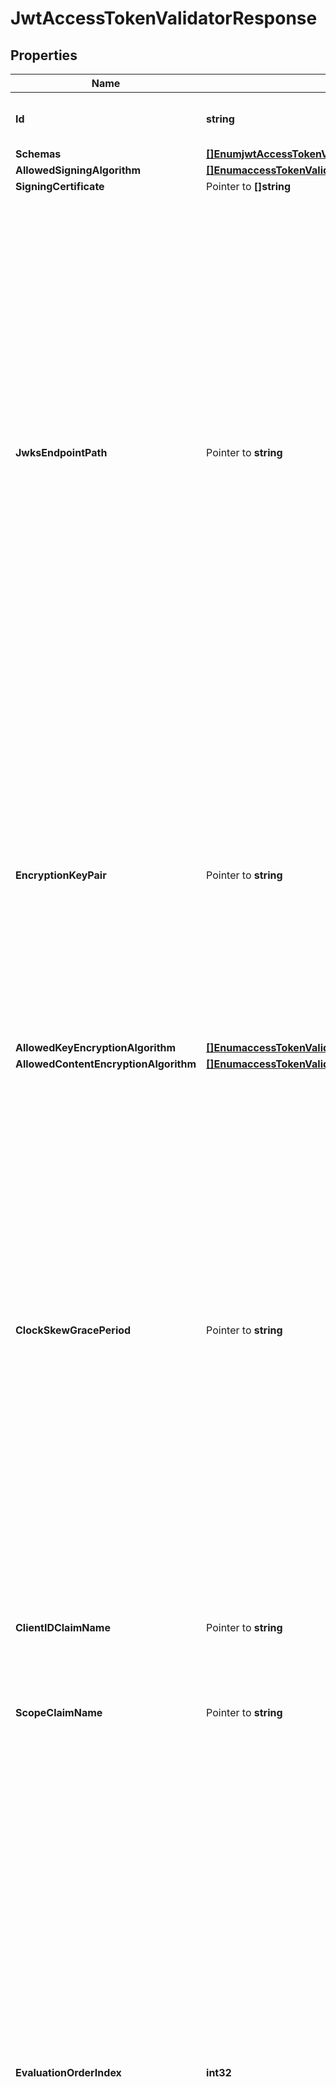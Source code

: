 # JwtAccessTokenValidatorResponse

## Properties

Name | Type | Description | Notes
------------ | ------------- | ------------- | -------------
**Id** | **string** | Name of the Access Token Validator | 
**Schemas** | [**[]EnumjwtAccessTokenValidatorSchemaUrn**](EnumjwtAccessTokenValidatorSchemaUrn.md) |  | 
**AllowedSigningAlgorithm** | [**[]EnumaccessTokenValidatorAllowedSigningAlgorithmProp**](EnumaccessTokenValidatorAllowedSigningAlgorithmProp.md) |  | 
**SigningCertificate** | Pointer to **[]string** |  | [optional] 
**JwksEndpointPath** | Pointer to **string** | The relative path to JWKS endpoint from which to retrieve one or more public signing keys that may be used to validate the signature of an incoming JWT access token. This path is relative to the base_url property defined for the validator&#39;s external authorization server. If jwks-endpoint-path is specified, the JWT Access Token Validator will not consult locally stored certificates for validating token signatures. | [optional] 
**EncryptionKeyPair** | Pointer to **string** | The public-private key pair that is used to encrypt the JWT payload. If specified, the JWT Access Token Validator will use the private key to decrypt the JWT payload, and the public key must be exported to the Authorization Server that is issuing access tokens. | [optional] 
**AllowedKeyEncryptionAlgorithm** | [**[]EnumaccessTokenValidatorAllowedKeyEncryptionAlgorithmProp**](EnumaccessTokenValidatorAllowedKeyEncryptionAlgorithmProp.md) |  | 
**AllowedContentEncryptionAlgorithm** | [**[]EnumaccessTokenValidatorAllowedContentEncryptionAlgorithmProp**](EnumaccessTokenValidatorAllowedContentEncryptionAlgorithmProp.md) |  | 
**ClockSkewGracePeriod** | Pointer to **string** | Specifies the amount of clock skew that is tolerated by the JWT Access Token Validator when evaluating whether a token is within its valid time interval. The duration specified by this parameter will be subtracted from the token&#39;s not-before (nbf) time and added to the token&#39;s expiration (exp) time, if present, to allow for any time difference between the local server&#39;s clock and the token issuer&#39;s clock. | [optional] 
**ClientIDClaimName** | Pointer to **string** | The name of the token claim that contains the OAuth2 client Id. | [optional] 
**ScopeClaimName** | Pointer to **string** | The name of the token claim that contains the scopes granted by the token. | [optional] 
**EvaluationOrderIndex** | **int32** | When multiple JWT Access Token Validators are defined for a single Directory Server, this property determines the evaluation order for determining the correct validator class for an access token received by the Directory Server. Values of this property must be unique among all JWT Access Token Validators defined within Directory Server but not necessarily contiguous. JWT Access Token Validators with a smaller value will be evaluated first to determine if they are able to validate the access token. | 
**AuthorizationServer** | Pointer to **string** | Specifies the external server that will be used to aid in validating access tokens. In most cases this will be the Authorization Server that minted the token. | [optional] 
**IdentityMapper** | Pointer to **string** | Specifies the name of the Identity Mapper that should be used for associating user entries with Bearer token subject names. The claim name from which to obtain the subject (i.e. the currently logged-in user) may be configured using the subject-claim-name property. | [optional] 
**SubjectClaimName** | Pointer to **string** | The name of the token claim that contains the subject, i.e. the logged-in user in an access token. This property goes hand-in-hand with the identity-mapper property and tells the Identity Mapper which field to use to look up the user entry on the server. | [optional] 
**Description** | Pointer to **string** | A description for this Access Token Validator | [optional] 
**Enabled** | **bool** | Indicates whether this Access Token Validator is enabled for use in Directory Server. | 

## Methods

### NewJwtAccessTokenValidatorResponse

`func NewJwtAccessTokenValidatorResponse(id string, schemas []EnumjwtAccessTokenValidatorSchemaUrn, allowedSigningAlgorithm []EnumaccessTokenValidatorAllowedSigningAlgorithmProp, allowedKeyEncryptionAlgorithm []EnumaccessTokenValidatorAllowedKeyEncryptionAlgorithmProp, allowedContentEncryptionAlgorithm []EnumaccessTokenValidatorAllowedContentEncryptionAlgorithmProp, evaluationOrderIndex int32, enabled bool, ) *JwtAccessTokenValidatorResponse`

NewJwtAccessTokenValidatorResponse instantiates a new JwtAccessTokenValidatorResponse object
This constructor will assign default values to properties that have it defined,
and makes sure properties required by API are set, but the set of arguments
will change when the set of required properties is changed

### NewJwtAccessTokenValidatorResponseWithDefaults

`func NewJwtAccessTokenValidatorResponseWithDefaults() *JwtAccessTokenValidatorResponse`

NewJwtAccessTokenValidatorResponseWithDefaults instantiates a new JwtAccessTokenValidatorResponse object
This constructor will only assign default values to properties that have it defined,
but it doesn't guarantee that properties required by API are set

### GetId

`func (o *JwtAccessTokenValidatorResponse) GetId() string`

GetId returns the Id field if non-nil, zero value otherwise.

### GetIdOk

`func (o *JwtAccessTokenValidatorResponse) GetIdOk() (*string, bool)`

GetIdOk returns a tuple with the Id field if it's non-nil, zero value otherwise
and a boolean to check if the value has been set.

### SetId

`func (o *JwtAccessTokenValidatorResponse) SetId(v string)`

SetId sets Id field to given value.


### GetSchemas

`func (o *JwtAccessTokenValidatorResponse) GetSchemas() []EnumjwtAccessTokenValidatorSchemaUrn`

GetSchemas returns the Schemas field if non-nil, zero value otherwise.

### GetSchemasOk

`func (o *JwtAccessTokenValidatorResponse) GetSchemasOk() (*[]EnumjwtAccessTokenValidatorSchemaUrn, bool)`

GetSchemasOk returns a tuple with the Schemas field if it's non-nil, zero value otherwise
and a boolean to check if the value has been set.

### SetSchemas

`func (o *JwtAccessTokenValidatorResponse) SetSchemas(v []EnumjwtAccessTokenValidatorSchemaUrn)`

SetSchemas sets Schemas field to given value.


### GetAllowedSigningAlgorithm

`func (o *JwtAccessTokenValidatorResponse) GetAllowedSigningAlgorithm() []EnumaccessTokenValidatorAllowedSigningAlgorithmProp`

GetAllowedSigningAlgorithm returns the AllowedSigningAlgorithm field if non-nil, zero value otherwise.

### GetAllowedSigningAlgorithmOk

`func (o *JwtAccessTokenValidatorResponse) GetAllowedSigningAlgorithmOk() (*[]EnumaccessTokenValidatorAllowedSigningAlgorithmProp, bool)`

GetAllowedSigningAlgorithmOk returns a tuple with the AllowedSigningAlgorithm field if it's non-nil, zero value otherwise
and a boolean to check if the value has been set.

### SetAllowedSigningAlgorithm

`func (o *JwtAccessTokenValidatorResponse) SetAllowedSigningAlgorithm(v []EnumaccessTokenValidatorAllowedSigningAlgorithmProp)`

SetAllowedSigningAlgorithm sets AllowedSigningAlgorithm field to given value.


### GetSigningCertificate

`func (o *JwtAccessTokenValidatorResponse) GetSigningCertificate() []string`

GetSigningCertificate returns the SigningCertificate field if non-nil, zero value otherwise.

### GetSigningCertificateOk

`func (o *JwtAccessTokenValidatorResponse) GetSigningCertificateOk() (*[]string, bool)`

GetSigningCertificateOk returns a tuple with the SigningCertificate field if it's non-nil, zero value otherwise
and a boolean to check if the value has been set.

### SetSigningCertificate

`func (o *JwtAccessTokenValidatorResponse) SetSigningCertificate(v []string)`

SetSigningCertificate sets SigningCertificate field to given value.

### HasSigningCertificate

`func (o *JwtAccessTokenValidatorResponse) HasSigningCertificate() bool`

HasSigningCertificate returns a boolean if a field has been set.

### GetJwksEndpointPath

`func (o *JwtAccessTokenValidatorResponse) GetJwksEndpointPath() string`

GetJwksEndpointPath returns the JwksEndpointPath field if non-nil, zero value otherwise.

### GetJwksEndpointPathOk

`func (o *JwtAccessTokenValidatorResponse) GetJwksEndpointPathOk() (*string, bool)`

GetJwksEndpointPathOk returns a tuple with the JwksEndpointPath field if it's non-nil, zero value otherwise
and a boolean to check if the value has been set.

### SetJwksEndpointPath

`func (o *JwtAccessTokenValidatorResponse) SetJwksEndpointPath(v string)`

SetJwksEndpointPath sets JwksEndpointPath field to given value.

### HasJwksEndpointPath

`func (o *JwtAccessTokenValidatorResponse) HasJwksEndpointPath() bool`

HasJwksEndpointPath returns a boolean if a field has been set.

### GetEncryptionKeyPair

`func (o *JwtAccessTokenValidatorResponse) GetEncryptionKeyPair() string`

GetEncryptionKeyPair returns the EncryptionKeyPair field if non-nil, zero value otherwise.

### GetEncryptionKeyPairOk

`func (o *JwtAccessTokenValidatorResponse) GetEncryptionKeyPairOk() (*string, bool)`

GetEncryptionKeyPairOk returns a tuple with the EncryptionKeyPair field if it's non-nil, zero value otherwise
and a boolean to check if the value has been set.

### SetEncryptionKeyPair

`func (o *JwtAccessTokenValidatorResponse) SetEncryptionKeyPair(v string)`

SetEncryptionKeyPair sets EncryptionKeyPair field to given value.

### HasEncryptionKeyPair

`func (o *JwtAccessTokenValidatorResponse) HasEncryptionKeyPair() bool`

HasEncryptionKeyPair returns a boolean if a field has been set.

### GetAllowedKeyEncryptionAlgorithm

`func (o *JwtAccessTokenValidatorResponse) GetAllowedKeyEncryptionAlgorithm() []EnumaccessTokenValidatorAllowedKeyEncryptionAlgorithmProp`

GetAllowedKeyEncryptionAlgorithm returns the AllowedKeyEncryptionAlgorithm field if non-nil, zero value otherwise.

### GetAllowedKeyEncryptionAlgorithmOk

`func (o *JwtAccessTokenValidatorResponse) GetAllowedKeyEncryptionAlgorithmOk() (*[]EnumaccessTokenValidatorAllowedKeyEncryptionAlgorithmProp, bool)`

GetAllowedKeyEncryptionAlgorithmOk returns a tuple with the AllowedKeyEncryptionAlgorithm field if it's non-nil, zero value otherwise
and a boolean to check if the value has been set.

### SetAllowedKeyEncryptionAlgorithm

`func (o *JwtAccessTokenValidatorResponse) SetAllowedKeyEncryptionAlgorithm(v []EnumaccessTokenValidatorAllowedKeyEncryptionAlgorithmProp)`

SetAllowedKeyEncryptionAlgorithm sets AllowedKeyEncryptionAlgorithm field to given value.


### GetAllowedContentEncryptionAlgorithm

`func (o *JwtAccessTokenValidatorResponse) GetAllowedContentEncryptionAlgorithm() []EnumaccessTokenValidatorAllowedContentEncryptionAlgorithmProp`

GetAllowedContentEncryptionAlgorithm returns the AllowedContentEncryptionAlgorithm field if non-nil, zero value otherwise.

### GetAllowedContentEncryptionAlgorithmOk

`func (o *JwtAccessTokenValidatorResponse) GetAllowedContentEncryptionAlgorithmOk() (*[]EnumaccessTokenValidatorAllowedContentEncryptionAlgorithmProp, bool)`

GetAllowedContentEncryptionAlgorithmOk returns a tuple with the AllowedContentEncryptionAlgorithm field if it's non-nil, zero value otherwise
and a boolean to check if the value has been set.

### SetAllowedContentEncryptionAlgorithm

`func (o *JwtAccessTokenValidatorResponse) SetAllowedContentEncryptionAlgorithm(v []EnumaccessTokenValidatorAllowedContentEncryptionAlgorithmProp)`

SetAllowedContentEncryptionAlgorithm sets AllowedContentEncryptionAlgorithm field to given value.


### GetClockSkewGracePeriod

`func (o *JwtAccessTokenValidatorResponse) GetClockSkewGracePeriod() string`

GetClockSkewGracePeriod returns the ClockSkewGracePeriod field if non-nil, zero value otherwise.

### GetClockSkewGracePeriodOk

`func (o *JwtAccessTokenValidatorResponse) GetClockSkewGracePeriodOk() (*string, bool)`

GetClockSkewGracePeriodOk returns a tuple with the ClockSkewGracePeriod field if it's non-nil, zero value otherwise
and a boolean to check if the value has been set.

### SetClockSkewGracePeriod

`func (o *JwtAccessTokenValidatorResponse) SetClockSkewGracePeriod(v string)`

SetClockSkewGracePeriod sets ClockSkewGracePeriod field to given value.

### HasClockSkewGracePeriod

`func (o *JwtAccessTokenValidatorResponse) HasClockSkewGracePeriod() bool`

HasClockSkewGracePeriod returns a boolean if a field has been set.

### GetClientIDClaimName

`func (o *JwtAccessTokenValidatorResponse) GetClientIDClaimName() string`

GetClientIDClaimName returns the ClientIDClaimName field if non-nil, zero value otherwise.

### GetClientIDClaimNameOk

`func (o *JwtAccessTokenValidatorResponse) GetClientIDClaimNameOk() (*string, bool)`

GetClientIDClaimNameOk returns a tuple with the ClientIDClaimName field if it's non-nil, zero value otherwise
and a boolean to check if the value has been set.

### SetClientIDClaimName

`func (o *JwtAccessTokenValidatorResponse) SetClientIDClaimName(v string)`

SetClientIDClaimName sets ClientIDClaimName field to given value.

### HasClientIDClaimName

`func (o *JwtAccessTokenValidatorResponse) HasClientIDClaimName() bool`

HasClientIDClaimName returns a boolean if a field has been set.

### GetScopeClaimName

`func (o *JwtAccessTokenValidatorResponse) GetScopeClaimName() string`

GetScopeClaimName returns the ScopeClaimName field if non-nil, zero value otherwise.

### GetScopeClaimNameOk

`func (o *JwtAccessTokenValidatorResponse) GetScopeClaimNameOk() (*string, bool)`

GetScopeClaimNameOk returns a tuple with the ScopeClaimName field if it's non-nil, zero value otherwise
and a boolean to check if the value has been set.

### SetScopeClaimName

`func (o *JwtAccessTokenValidatorResponse) SetScopeClaimName(v string)`

SetScopeClaimName sets ScopeClaimName field to given value.

### HasScopeClaimName

`func (o *JwtAccessTokenValidatorResponse) HasScopeClaimName() bool`

HasScopeClaimName returns a boolean if a field has been set.

### GetEvaluationOrderIndex

`func (o *JwtAccessTokenValidatorResponse) GetEvaluationOrderIndex() int32`

GetEvaluationOrderIndex returns the EvaluationOrderIndex field if non-nil, zero value otherwise.

### GetEvaluationOrderIndexOk

`func (o *JwtAccessTokenValidatorResponse) GetEvaluationOrderIndexOk() (*int32, bool)`

GetEvaluationOrderIndexOk returns a tuple with the EvaluationOrderIndex field if it's non-nil, zero value otherwise
and a boolean to check if the value has been set.

### SetEvaluationOrderIndex

`func (o *JwtAccessTokenValidatorResponse) SetEvaluationOrderIndex(v int32)`

SetEvaluationOrderIndex sets EvaluationOrderIndex field to given value.


### GetAuthorizationServer

`func (o *JwtAccessTokenValidatorResponse) GetAuthorizationServer() string`

GetAuthorizationServer returns the AuthorizationServer field if non-nil, zero value otherwise.

### GetAuthorizationServerOk

`func (o *JwtAccessTokenValidatorResponse) GetAuthorizationServerOk() (*string, bool)`

GetAuthorizationServerOk returns a tuple with the AuthorizationServer field if it's non-nil, zero value otherwise
and a boolean to check if the value has been set.

### SetAuthorizationServer

`func (o *JwtAccessTokenValidatorResponse) SetAuthorizationServer(v string)`

SetAuthorizationServer sets AuthorizationServer field to given value.

### HasAuthorizationServer

`func (o *JwtAccessTokenValidatorResponse) HasAuthorizationServer() bool`

HasAuthorizationServer returns a boolean if a field has been set.

### GetIdentityMapper

`func (o *JwtAccessTokenValidatorResponse) GetIdentityMapper() string`

GetIdentityMapper returns the IdentityMapper field if non-nil, zero value otherwise.

### GetIdentityMapperOk

`func (o *JwtAccessTokenValidatorResponse) GetIdentityMapperOk() (*string, bool)`

GetIdentityMapperOk returns a tuple with the IdentityMapper field if it's non-nil, zero value otherwise
and a boolean to check if the value has been set.

### SetIdentityMapper

`func (o *JwtAccessTokenValidatorResponse) SetIdentityMapper(v string)`

SetIdentityMapper sets IdentityMapper field to given value.

### HasIdentityMapper

`func (o *JwtAccessTokenValidatorResponse) HasIdentityMapper() bool`

HasIdentityMapper returns a boolean if a field has been set.

### GetSubjectClaimName

`func (o *JwtAccessTokenValidatorResponse) GetSubjectClaimName() string`

GetSubjectClaimName returns the SubjectClaimName field if non-nil, zero value otherwise.

### GetSubjectClaimNameOk

`func (o *JwtAccessTokenValidatorResponse) GetSubjectClaimNameOk() (*string, bool)`

GetSubjectClaimNameOk returns a tuple with the SubjectClaimName field if it's non-nil, zero value otherwise
and a boolean to check if the value has been set.

### SetSubjectClaimName

`func (o *JwtAccessTokenValidatorResponse) SetSubjectClaimName(v string)`

SetSubjectClaimName sets SubjectClaimName field to given value.

### HasSubjectClaimName

`func (o *JwtAccessTokenValidatorResponse) HasSubjectClaimName() bool`

HasSubjectClaimName returns a boolean if a field has been set.

### GetDescription

`func (o *JwtAccessTokenValidatorResponse) GetDescription() string`

GetDescription returns the Description field if non-nil, zero value otherwise.

### GetDescriptionOk

`func (o *JwtAccessTokenValidatorResponse) GetDescriptionOk() (*string, bool)`

GetDescriptionOk returns a tuple with the Description field if it's non-nil, zero value otherwise
and a boolean to check if the value has been set.

### SetDescription

`func (o *JwtAccessTokenValidatorResponse) SetDescription(v string)`

SetDescription sets Description field to given value.

### HasDescription

`func (o *JwtAccessTokenValidatorResponse) HasDescription() bool`

HasDescription returns a boolean if a field has been set.

### GetEnabled

`func (o *JwtAccessTokenValidatorResponse) GetEnabled() bool`

GetEnabled returns the Enabled field if non-nil, zero value otherwise.

### GetEnabledOk

`func (o *JwtAccessTokenValidatorResponse) GetEnabledOk() (*bool, bool)`

GetEnabledOk returns a tuple with the Enabled field if it's non-nil, zero value otherwise
and a boolean to check if the value has been set.

### SetEnabled

`func (o *JwtAccessTokenValidatorResponse) SetEnabled(v bool)`

SetEnabled sets Enabled field to given value.



[[Back to Model list]](../README.md#documentation-for-models) [[Back to API list]](../README.md#documentation-for-api-endpoints) [[Back to README]](../README.md)


